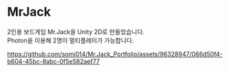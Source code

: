# MrJack

2인용 보드게임 Mr.Jack을 Unity 2D로 만들었습니다.  
Photon을 이용해 2명이 멀티플레이가 가능합니다.

<p>
  
https://github.com/somi014/Mr.Jack_Portfolio/assets/96328947/066d50f4-b604-45bc-8abc-0f5e582aef77
  
</p>



